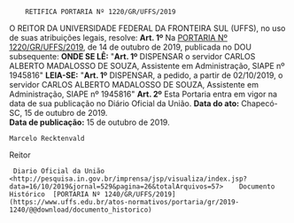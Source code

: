         RETIFICA PORTARIA Nº 1220/GR/UFFS/2019  

 O REITOR DA UNIVERSIDADE FEDERAL DA FRONTEIRA SUL (UFFS), no uso de suas atribuições legais, resolve:   **Art. 1º**  Na [PORTARIA Nº 1220/GR/UFFS/2019](https://www.uffs.edu.br/atos-normativos/portaria/gr/2019-1220), de 14 de outubro de 2019, publicada no DOU subsequente:   **ONDE SE LÊ:** "**Art. 1º**  DISPENSAR o servidor CARLOS ALBERTO MADALOSSO DE SOUZA, Assistente em Administração, SIAPE nº 1945816"   **LEIA-SE:** "**Art. 1º**  DISPENSAR, a pedido, a partir de 02/10/2019, o servidor CARLOS ALBERTO MADALOSSO DE SOUZA, Assistente em Administração, SIAPE nº 1945816"   **Art. 2º**  Esta Portaria entra em vigor na data de sua publicação no Diário Oficial da União.        **Data do ato:** Chapecó-SC, 15 de outubro de 2019.   
 **Data de publicação:**  15 de outubro de 2019. 

    Marcelo Recktenvald   
 Reitor 

     Diario Oficial da União <http://pesquisa.in.gov.br/imprensa/jsp/visualiza/index.jsp?data=16/10/2019&jornal=529&pagina=26&totalArquivos=57>    Documento Histórico  [PORTARIA Nº 1240/GR/UFFS/2019](https://www.uffs.edu.br/atos-normativos/portaria/gr/2019-1240/@@download/documento_historico)     
      